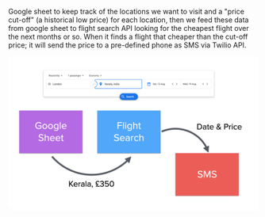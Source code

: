 Google sheet to keep track of the locations we want to visit and a "price cut-off" (a historical low price) for each location,
then we feed these data from google sheet to flight search API looking for the cheapest flight over the next months or so.
When it finds a flight that cheaper than the cut-off price; it will send the price to a pre-defined phone as SMS via Twilio API.




![img.png](img.png)